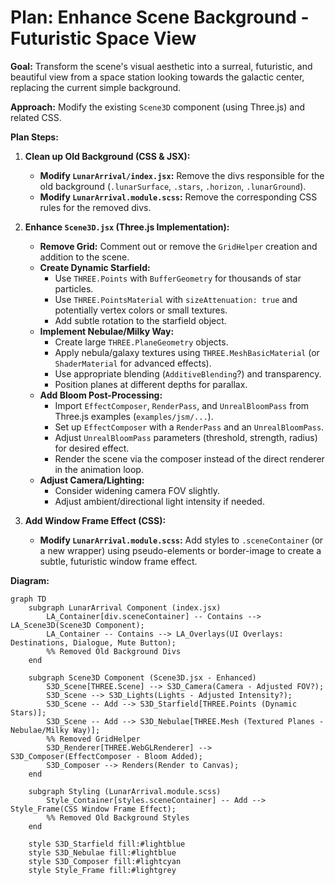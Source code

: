 # Plan: Enhance Scene Background - Futuristic Space View

**Goal:** Transform the scene's visual aesthetic into a surreal, futuristic, and beautiful view from a space station looking towards the galactic center, replacing the current simple background.

**Approach:** Modify the existing `Scene3D` component (using Three.js) and related CSS.

**Plan Steps:**

1.  **Clean up Old Background (CSS & JSX):**
    *   **Modify `LunarArrival/index.jsx`:** Remove the divs responsible for the old background (`.lunarSurface`, `.stars`, `.horizon`, `.lunarGround`).
    *   **Modify `LunarArrival.module.scss`:** Remove the corresponding CSS rules for the removed divs.

2.  **Enhance `Scene3D.jsx` (Three.js Implementation):**
    *   **Remove Grid:** Comment out or remove the `GridHelper` creation and addition to the scene.
    *   **Create Dynamic Starfield:**
        *   Use `THREE.Points` with `BufferGeometry` for thousands of star particles.
        *   Use `THREE.PointsMaterial` with `sizeAttenuation: true` and potentially vertex colors or small textures.
        *   Add subtle rotation to the starfield object.
    *   **Implement Nebulae/Milky Way:**
        *   Create large `THREE.PlaneGeometry` objects.
        *   Apply nebula/galaxy textures using `THREE.MeshBasicMaterial` (or `ShaderMaterial` for advanced effects).
        *   Use appropriate blending (`AdditiveBlending`?) and transparency.
        *   Position planes at different depths for parallax.
    *   **Add Bloom Post-Processing:**
        *   Import `EffectComposer`, `RenderPass`, and `UnrealBloomPass` from Three.js examples (`examples/jsm/...`).
        *   Set up `EffectComposer` with a `RenderPass` and an `UnrealBloomPass`.
        *   Adjust `UnrealBloomPass` parameters (threshold, strength, radius) for desired effect.
        *   Render the scene via the composer instead of the direct renderer in the animation loop.
    *   **Adjust Camera/Lighting:**
        *   Consider widening camera FOV slightly.
        *   Adjust ambient/directional light intensity if needed.

3.  **Add Window Frame Effect (CSS):**
    *   **Modify `LunarArrival.module.scss`:** Add styles to `.sceneContainer` (or a new wrapper) using pseudo-elements or border-image to create a subtle, futuristic window frame effect.

**Diagram:**

```mermaid
graph TD
    subgraph LunarArrival Component (index.jsx)
        LA_Container[div.sceneContainer] -- Contains --> LA_Scene3D(Scene3D Component);
        LA_Container -- Contains --> LA_Overlays(UI Overlays: Destinations, Dialogue, Mute Button);
        %% Removed Old Background Divs
    end

    subgraph Scene3D Component (Scene3D.jsx - Enhanced)
        S3D_Scene[THREE.Scene] --> S3D_Camera(Camera - Adjusted FOV?);
        S3D_Scene --> S3D_Lights(Lights - Adjusted Intensity?);
        S3D_Scene -- Add --> S3D_Starfield[THREE.Points (Dynamic Stars)];
        S3D_Scene -- Add --> S3D_Nebulae[THREE.Mesh (Textured Planes - Nebulae/Milky Way)];
        %% Removed GridHelper
        S3D_Renderer[THREE.WebGLRenderer] --> S3D_Composer(EffectComposer - Bloom Added);
        S3D_Composer --> Renders(Render to Canvas);
    end

    subgraph Styling (LunarArrival.module.scss)
        Style_Container[styles.sceneContainer] -- Add --> Style_Frame(CSS Window Frame Effect);
        %% Removed Old Background Styles
    end

    style S3D_Starfield fill:#lightblue
    style S3D_Nebulae fill:#lightblue
    style S3D_Composer fill:#lightcyan
    style Style_Frame fill:#lightgrey